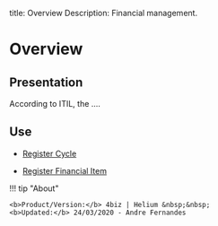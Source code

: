title: Overview
Description: Financial management.
# Overview

Presentation
----------------

According to ITIL, the ....

Use
-------

- [Register Cycle](/en-us/citsmart-platform-9/processes/financial/use/register-cycle.html)

- [Register Financial Item](/en-us/citsmart-platform-9/processes/financial/use/register-financial-item.html)

!!! tip "About"

    <b>Product/Version:</b> 4biz | Helium &nbsp;&nbsp;
    <b>Updated:</b> 24/03/2020 - Andre Fernandes
